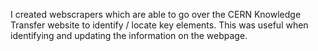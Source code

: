 I created webscrapers which are able to go over the CERN Knowledge Transfer website to identify / locate key elements. This was useful when identifying and updating the information on the webpage.
